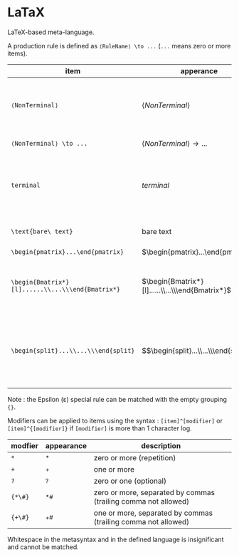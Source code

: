 # LaTaX

LaTeX-based meta-language.

A production rule is defined as `⟨RuleName⟩ \to ...` (`...` means zero or more items).

item|apperance|description
-|-|-
`⟨NonTerminal⟩`|$⟨NonTerminal⟩$|reference to or definition of a production rule.
`⟨NonTerminal⟩ \to ...`|$⟨NonTerminal⟩ \to ...$|production definition.
`terminal`|$terminal$|reference to a named terminal. Name matches `[A-Za-z0-9_]+`.
`\text{bare\ text}`|$\text{bare text}$|exact string (unnamed terminal)
`\begin{pmatrix}...\end{pmatrix}`|$\begin{pmatrix}...\end{pmatrix}$|grouping
`\begin{Bmatrix*}[l]......\\...\\\end{Bmatrix*}`|$\begin{Bmatrix*}[l]......\\...\\\end{Bmatrix*}$|alternative. choices are separated by newlines (`\\`)..
`\begin{split}...\\...\\\end{split}`|$$\begin{split}...\\...\\\end{split}$$|split a long line for readability. Represents its contents, akin to a grouping.

Note : the Epsilon (&epsilon;) special rule can be matched with the empty grouping `{}`.

Modifiers can be applied to items using the syntax : `[item]^[modifier]` or `[item]^{[modifier]}` if `[modifier]` is more than 1 character log.

modfier|appearance|description
-|-|-
`*`|$^*$|zero or more (repetition)
`+`|$^+$|one or more
`?`|$^?$|zero or one (optional)
`{*\#}`|$^{*\#}$|zero or more, separated by commas (trailing comma not allowed)
`{+\#}`|$^{+\#}$|one or more, separated by commas (trailing comma not allowed)

Whitespace in the metasyntax and in the defined language is insignificant and cannot be matched.
